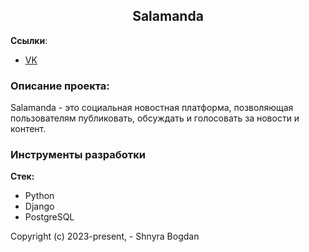 <h2 align="center">Salamanda</h2>


**Ссылки**:
- [VK](https://vk.com/id404101172)


### Описание проекта:
Salamanda - это социальная новостная платформа, позволяющая пользователям публиковать, обсуждать и голосовать за новости и контент. 


### Инструменты разработки

**Стек:**
- Python 
- Django 
- PostgreSQL



Copyright (c) 2023-present, - Shnyra Bogdan
